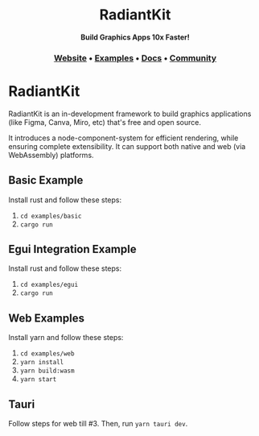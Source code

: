 <h1 align="center">
  RadiantKit
</h1>

<p align="center">
    <b>Build Graphics Apps 10x Faster!</b> <br />
</p>

<h3 align="center">
  <a href="https://www.radiantkit.xyz/">Website</a> &bull;
  <a href="https://demo.radiantkit.xyz/">Examples</a> &bull;
  <a href="http://docs.radiantkit.xyz/">Docs</a> &bull;
  <a href="https://join.slack.com/t/radiant-canvas/shared_invite/zt-25isowtr6-jg3wHcQjRuLxyeT_fELO9Q">Community</a>
</h3>

# RadiantKit

RadiantKit is an in-development framework to build graphics applications (like Figma, Canva, Miro, etc) that's free and open source. 

It introduces a node-component-system for efficient rendering, while ensuring complete extensibility. It can support both native and web (via WebAssembly) platforms.

## Basic Example

Install rust and follow these steps:
1. `cd examples/basic`
2. `cargo run`

## Egui Integration Example

Install rust and follow these steps:
1. `cd examples/egui`
2. `cargo run`

## Web Examples

Install yarn and follow these steps:
1. `cd examples/web`
2. `yarn install`
3. `yarn build:wasm`
4. `yarn start`

## Tauri

Follow steps for web till #3. Then, run `yarn tauri dev`.
